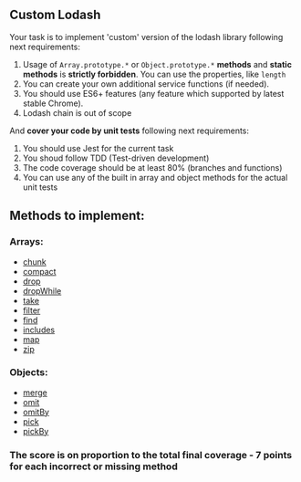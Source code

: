 ## Custom Lodash

Your task is to implement 'custom' version of the lodash library following next requirements:

1. Usage of `Array.prototype.*` or `Object.prototype.*` **methods** and **static methods** is **strictly forbidden**. You can use the properties, like `length`
2. You can create your own additional service functions (if needed).
3. You should use ES6+ features (any feature which supported by latest stable Chrome).
4. Lodash chain is out of scope

And **cover your code by unit tests** following next requirements:

1. You should use Jest for the current task
2. You shoud follow TDD (Test-driven development)
3. The code coverage should be at least 80% (branches and functions)
4. You can use any of the built in array and object methods for the actual unit tests

## Methods to implement:

### Arrays:

- [chunk](https://lodash.com/docs/4.17.11#chunk)
- [compact](https://lodash.com/docs/4.17.11#compact)
- [drop](https://lodash.com/docs/4.17.11#drop)
- [dropWhile](https://lodash.com/docs/4.17.11#dropWhile)
- [take](https://lodash.com/docs/4.17.11#take)
- [filter](https://lodash.com/docs/4.17.11#filter)
- [find](https://lodash.com/docs/4.17.11#find)
- [includes](https://lodash.com/docs/4.17.11#includes)
- [map](https://lodash.com/docs/4.17.11#map)
- [zip](https://lodash.com/docs/4.17.11#zip)

### Objects:

- [merge](https://lodash.com/docs/4.17.11#merge)
- [omit](https://lodash.com/docs/4.17.11#omit)
- [omitBy](https://lodash.com/docs/4.17.11#omitBy)
- [pick](https://lodash.com/docs/4.17.11#pick)
- [pickBy](https://lodash.com/docs/4.17.11#pickBy)

### The score is on proportion to the total final coverage - 7 points for each incorrect or missing method
